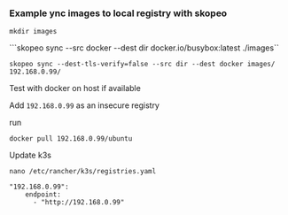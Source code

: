 ### Example ync images to local registry with skopeo

```mkdir images```

```skopeo sync --src docker --dest dir docker.io/busybox:latest ./images``

```skopeo sync --dest-tls-verify=false --src dir --dest docker images/ 192.168.0.99/```


Test with docker on host if available

Add ```192.168.0.99``` as an insecure registry

run

```docker pull 192.168.0.99/ubuntu```

Update k3s 

```nano /etc/rancher/k3s/registries.yaml```

```
"192.168.0.99":
    endpoint:
      - "http://192.168.0.99"
```

